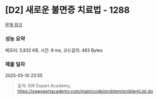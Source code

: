 # [D2] 새로운 불면증 치료법 - 1288 

[문제 링크](https://swexpertacademy.com/main/code/problem/problemDetail.do?contestProbId=AV18_yw6I9MCFAZN) 

### 성능 요약

메모리: 5,832 KB, 시간: 8 ms, 코드길이: 483 Bytes

### 제출 일자

2025-05-10 23:55



> 출처: SW Expert Academy, https://swexpertacademy.com/main/code/problem/problemList.do